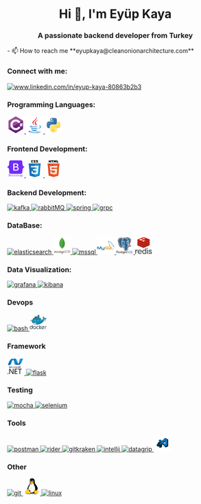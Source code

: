 <h1 align="center">Hi 👋, I'm Ey&uuml;p Kaya</h1>
<h3 align="center">A passionate backend developer from Turkey</h3>
<p>- 📫 How to reach me **eyupkaya@cleanonionarchitecture.com**</p>
<h3 align="left">Connect with me:</h3>
<p align="left"><a href="linkedin.com/in/developer-eyup-kaya" target="blank"><img
        src="https://raw.githubusercontent.com/rahuldkjain/github-profile-readme-generator/master/src/images/icons/Social/linked-in-alt.svg"
        alt="www.linkedin.com/in/eyup-kaya-80863b2b3" width="40" height="30" align="center"/></a></p>
<h3 align="left">Programming Languages:</h3>
<p align="left"><a href="https://www.w3schools.com/cs/" target="_blank" rel="noreferrer"> <img
        src="https://raw.githubusercontent.com/devicons/devicon/master/icons/csharp/csharp-original.svg" alt="csharp"
        width="40" height="40"/> </a> </a> <a href="https://www.java.com" target="_blank" rel="noreferrer"> <img
        src="https://raw.githubusercontent.com/devicons/devicon/master/icons/java/java-original.svg" alt="java"
        width="40" height="40"/> </a><a
        href="https://www.python.org" target="_blank" rel="noreferrer"> <img
        src="https://raw.githubusercontent.com/devicons/devicon/master/icons/python/python-original.svg" alt="python"
        width="40" height="40"/> </a></p>
<h3 align="left">Frontend Development:</h3>
<p align="left"><a href="https://getbootstrap.com" target="_blank" rel="noreferrer"> <img
        src="https://raw.githubusercontent.com/devicons/devicon/master/icons/bootstrap/bootstrap-plain-wordmark.svg"
        alt="bootstrap" width="40" height="40"/> </a> <a href="https://www.w3schools.com/css/" target="_blank"
                                                         rel="noreferrer"> <img
        src="https://raw.githubusercontent.com/devicons/devicon/master/icons/css3/css3-original-wordmark.svg" alt="css3"
        width="40" height="40"/> </a> <a href="https://www.w3.org/html/" target="_blank" rel="noreferrer">
    <img src="https://raw.githubusercontent.com/devicons/devicon/master/icons/html5/html5-original-wordmark.svg"
         alt="html5" width="40" height="40"/> </a></p>
<h3 align="left">Backend Development:</h3>
<p align="left"><a href="https://kafka.apache.org/" target="_blank" rel="noreferrer"> <img
        src="https://www.vectorlogo.zone/logos/apache_kafka/apache_kafka-icon.svg" alt="kafka" width="40" height="40"/>
</a> <a href="https://www.rabbitmq.com" target="_blank" rel="noreferrer"> <img
        src="https://www.vectorlogo.zone/logos/rabbitmq/rabbitmq-icon.svg" alt="rabbitMQ" width="40" height="40"/> </a>
    <a href="https://spring.io/" target="_blank" rel="noreferrer"> <img
            src="https://www.vectorlogo.zone/logos/springio/springio-icon.svg" alt="spring" width="40" height="40"/>
    </a>
    <a href="https://grpc.io/" target="_blank" rel="noreferrer"> <img
            src="https://grpc.io/img/logos/grpc-logo.png" alt="grpc" width="40" height="40"/>
    </a></p>
<h3 align="left">DataBase:</h3>

<p align="left"><a href="https://www.elastic.co" target="_blank" rel="noreferrer"> <img
        src="https://www.vectorlogo.zone/logos/elastic/elastic-icon.svg" alt="elasticsearch" width="40" height="40"/>
</a> <a href="https://www.mongodb.com/" target="_blank" rel="noreferrer"> <img
        src="https://raw.githubusercontent.com/devicons/devicon/master/icons/mongodb/mongodb-original-wordmark.svg"
        alt="mongodb" width="40" height="40"/> </a> <a href="https://www.microsoft.com/en-us/sql-server" target="_blank"
                                                       rel="noreferrer"> <img
        src="https://www.svgrepo.com/show/303229/microsoft-sql-server-logo.svg" alt="mssql" width="40" height="40"/>
</a> <a href="https://www.mysql.com/" target="_blank" rel="noreferrer"> <img
        src="https://raw.githubusercontent.com/devicons/devicon/master/icons/mysql/mysql-original-wordmark.svg"
        alt="mysql" width="40" height="40"/> </a> <a href="https://www.postgresql.org" target="_blank" rel="noreferrer">
    <img src="https://raw.githubusercontent.com/devicons/devicon/master/icons/postgresql/postgresql-original-wordmark.svg"
         alt="postgresql" width="40" height="40"/> </a> <a href="https://redis.io" target="_blank" rel="noreferrer">
    <img src="https://raw.githubusercontent.com/devicons/devicon/master/icons/redis/redis-original-wordmark.svg"
         alt="redis" width="40" height="40"/> </a></p>
<h3 align="left">Data Visualization:</h3>
<p align="left"><a href="https://grafana.com" target="_blank" rel="noreferrer"> <img
        src="https://www.vectorlogo.zone/logos/grafana/grafana-icon.svg" alt="grafana" width="40" height="40"/> </a> <a
        href="https://www.elastic.co/kibana" target="_blank" rel="noreferrer"> <img
        src="https://www.vectorlogo.zone/logos/elasticco_kibana/elasticco_kibana-icon.svg" alt="kibana" width="40"
        height="40"/> </a></p>
<h3 align="left">Devops</h3>
<p align="left"><a href="https://www.gnu.org/software/bash/" target="_blank" rel="noreferrer"> <img
        src="https://www.vectorlogo.zone/logos/gnu_bash/gnu_bash-icon.svg" alt="bash" width="40" height="40"/> </a> <a
        href="https://www.docker.com/" target="_blank" rel="noreferrer"> <img
        src="https://raw.githubusercontent.com/devicons/devicon/master/icons/docker/docker-original-wordmark.svg"
        alt="docker" width="40" height="40"/> </a></p>
<h3 align="left">Framework</h3>
<p align="left"><a href="https://dotnet.microsoft.com/" target="_blank" rel="noreferrer"> <img
        src="https://raw.githubusercontent.com/devicons/devicon/master/icons/dot-net/dot-net-original-wordmark.svg"
        alt="dotnet" width="40" height="40"/> </a> <a href="https://flask.palletsprojects.com/" target="_blank"
                                                      rel="noreferrer"> <img
        src="https://www.vectorlogo.zone/logos/pocoo_flask/pocoo_flask-icon.svg" alt="flask" width="40" height="40"/>
</a></p>
<h3 align="left">Testing</h3>
<p align="left"><a href="https://mochajs.org" target="_blank" rel="noreferrer"> <img
        src="https://www.vectorlogo.zone/logos/mochajs/mochajs-icon.svg" alt="mocha" width="40" height="40"/> </a> <a
        href="https://www.selenium.dev" target="_blank" rel="noreferrer"> <img
        src="https://raw.githubusercontent.com/detain/svg-logos/780f25886640cef088af994181646db2f6b1a3f8/svg/selenium-logo.svg"
        alt="selenium" width="40" height="40"/> </a></p>
<h3 align="left">Tools</h3>

<p align="left"> 
    <a href="https://postman.com" target="_blank" rel="noreferrer"> <img src="https://www.vectorlogo.zone/logos/getpostman/getpostman-icon.svg" alt="postman" width="40" height="40"/> </a> 
<a href="https://www.jetbrains.com/rider/" target="_blank" rel="noreferrer"> <img src="https://img.icons8.com/?size=128&id=H2RjJy1AHQcU&format=png" alt="rider" width="40" height="40"/> </a> 
<a href="https://www.gitkraken.com/" target="_blank" rel="noreferrer"> <img src="https://www.gitkraken.com/wp-content/uploads/2021/03/logos.png" alt="gitkraken" width="40" height="40"/> </a> 
<a href="https://www.jetbrains.com/idea/" target="_blank" rel="noreferrer"> <img src="https://encrypted-tbn0.gstatic.com/images?q=tbn:ANd9GcSvkS_gllch1qa9RO49NSsNEWke6j0SDs-LXw&s" alt="intellij" width="40" height="40"/> </a> 
<a href="https://www.jetbrains.com/datagrip/" target="_blank" rel="noreferrer"> <img src="https://blog.jetbrains.com/wp-content/uploads/2016/11/datagrip-Announce.png" alt="datagrip" width="40" height="40"/> </a> 
<a href="https://code.visualstudio.com/" target="_blank" rel="noreferrer"> <img src="https://raw.githubusercontent.com/vscode-icons/vscode-icons/master/images/logo@3x.png" alt="vscode" width="40" height="40"/> </a> 
</p>
<h3 align="left">Other</h3>
<p align="left"><a href="https://git-scm.com/" target="_blank" rel="noreferrer"> <img
        src="https://www.vectorlogo.zone/logos/git-scm/git-scm-icon.svg" alt="git" width="40" height="40"/> </a> <a
        href="https://www.linux.org/" target="_blank" rel="noreferrer"> <img
        src="https://raw.githubusercontent.com/devicons/devicon/master/icons/linux/linux-original.svg" alt="linux"
        width="40" height="40"/> </a>
 <a
        href="https://docs.gitlab.com/" target="_blank" rel="noreferrer"> <img
        src="https://logowik.com/content/uploads/images/gitlab8368.jpg" alt="linux"
        width="40" height="40"/> </a></p>
